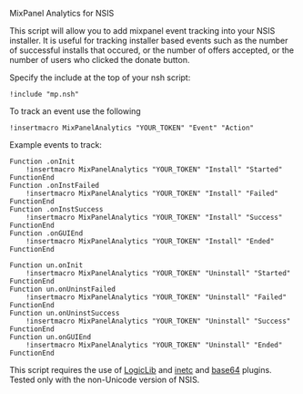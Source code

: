MixPanel Analytics for NSIS

This script will allow you to add mixpanel event tracking into your NSIS installer. It is useful for tracking installer based events such as the number of successful installs that occured, or the number of offers accepted, or the number of users who clicked the donate button.

Specify the include at the top of your nsh script:

```
!include "mp.nsh"
```

To track an event use the following

```
!insertmacro MixPanelAnalytics "YOUR_TOKEN" "Event" "Action"
```

Example events to track:

```
Function .onInit
    !insertmacro MixPanelAnalytics "YOUR_TOKEN" "Install" "Started"
FunctionEnd
Function .onInstFailed
    !insertmacro MixPanelAnalytics "YOUR_TOKEN" "Install" "Failed"
FunctionEnd
Function .onInstSuccess
    !insertmacro MixPanelAnalytics "YOUR_TOKEN" "Install" "Success"
FunctionEnd
Function .onGUIEnd
    !insertmacro MixPanelAnalytics "YOUR_TOKEN" "Install" "Ended"
FunctionEnd

Function un.onInit
    !insertmacro MixPanelAnalytics "YOUR_TOKEN" "Uninstall" "Started"
FunctionEnd
Function un.onUninstFailed
    !insertmacro MixPanelAnalytics "YOUR_TOKEN" "Uninstall" "Failed"
FunctionEnd
Function un.onUninstSuccess
    !insertmacro MixPanelAnalytics "YOUR_TOKEN" "Uninstall" "Success"
FunctionEnd
Function un.onGUIEnd
    !insertmacro MixPanelAnalytics "YOUR_TOKEN" "Uninstall" "Ended"
FunctionEnd
```
This script requires the use of [LogicLib](http://nsis.sourceforge.net/LogicLib) and [inetc](http://nsis.sourceforge.net/Inetc_plug-in) and [base64](https://github.com/nmoinvaz/nsis-base64) plugins. Tested only with the non-Unicode version of NSIS.


